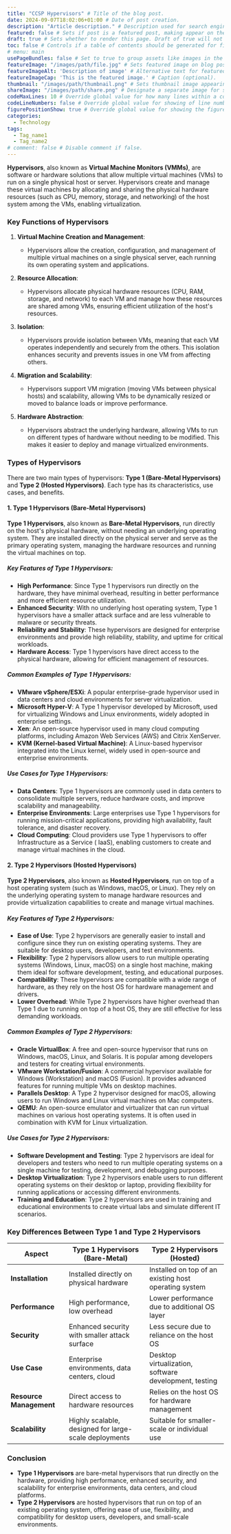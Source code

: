 ```yaml
---
title: "CCSP Hypervisors" # Title of the blog post.
date: 2024-09-07T18:02:06+01:00 # Date of post creation.
description: "Article description." # Description used for search engine.
featured: false # Sets if post is a featured post, making appear on the home page side bar.
draft: true # Sets whether to render this page. Draft of true will not be rendered.
toc: false # Controls if a table of contents should be generated for first-level links automatically.
# menu: main
usePageBundles: false # Set to true to group assets like images in the same folder as this post.
featureImage: "/images/path/file.jpg" # Sets featured image on blog post.
featureImageAlt: 'Description of image' # Alternative text for featured image.
featureImageCap: 'This is the featured image.' # Caption (optional).
thumbnail: "/images/path/thumbnail.png" # Sets thumbnail image appearing inside card on homepage.
shareImage: "/images/path/share.png" # Designate a separate image for social media sharing.
codeMaxLines: 10 # Override global value for how many lines within a code block before auto-collapsing.
codeLineNumbers: false # Override global value for showing of line numbers within code block.
figurePositionShow: true # Override global value for showing the figure label.
categories:
  - Technology
tags:
  - Tag_name1
  - Tag_name2
# comment: false # Disable comment if false.
---
```


**Hypervisors**, also known as **Virtual Machine Monitors (VMMs)**, are software or hardware
solutions that allow multiple virtual machines (VMs) to run on a single physical host or server.
Hypervisors create and manage these virtual machines by allocating and sharing the physical hardware
resources (such as CPU, memory, storage, and networking) of the host system among the VMs, enabling
virtualization.

### Key Functions of Hypervisors

1. **Virtual Machine Creation and Management**:
    - Hypervisors allow the creation, configuration, and management of multiple virtual machines on
      a single physical server, each running its own operating system and applications.

2. **Resource Allocation**:
    - Hypervisors allocate physical hardware resources (CPU, RAM, storage, and network) to each VM
      and manage how these resources are shared among VMs, ensuring efficient utilization of the
      host's resources.

3. **Isolation**:
    - Hypervisors provide isolation between VMs, meaning that each VM operates independently and
      securely from the others. This isolation enhances security and prevents issues in one VM from
      affecting others.

4. **Migration and Scalability**:
    - Hypervisors support VM migration (moving VMs between physical hosts) and scalability, allowing
      VMs to be dynamically resized or moved to balance loads or improve performance.

5. **Hardware Abstraction**:
    - Hypervisors abstract the underlying hardware, allowing VMs to run on different types of
      hardware without needing to be modified. This makes it easier to deploy and manage virtualized
      environments.

### Types of Hypervisors

There are two main types of hypervisors: **Type 1 (Bare-Metal Hypervisors)** and **Type 2 (Hosted
Hypervisors)**. Each type has its characteristics, use cases, and benefits.

#### 1. Type 1 Hypervisors (Bare-Metal Hypervisors)

**Type 1 Hypervisors**, also known as **Bare-Metal Hypervisors**, run directly on the host's
physical hardware, without needing an underlying operating system. They are installed directly on
the physical server and serve as the primary operating system, managing the hardware resources and
running the virtual machines on top.

##### Key Features of Type 1 Hypervisors:

- **High Performance**: Since Type 1 hypervisors run directly on the hardware, they have minimal
  overhead, resulting in better performance and more efficient resource utilization.
- **Enhanced Security**: With no underlying host operating system, Type 1 hypervisors have a smaller
  attack surface and are less vulnerable to malware or security threats.
- **Reliability and Stability**: These hypervisors are designed for enterprise environments and
  provide high reliability, stability, and uptime for critical workloads.
- **Hardware Access**: Type 1 hypervisors have direct access to the physical hardware, allowing for
  efficient management of resources.

##### Common Examples of Type 1 Hypervisors:

- **VMware vSphere/ESXi**: A popular enterprise-grade hypervisor used in data centers and cloud
  environments for server virtualization.
- **Microsoft Hyper-V**: A Type 1 hypervisor developed by Microsoft, used for virtualizing Windows
  and Linux environments, widely adopted in enterprise settings.
- **Xen**: An open-source hypervisor used in many cloud computing platforms, including Amazon Web
  Services (AWS) and Citrix XenServer.
- **KVM (Kernel-based Virtual Machine)**: A Linux-based hypervisor integrated into the Linux kernel,
  widely used in open-source and enterprise environments.

##### Use Cases for Type 1 Hypervisors:

- **Data Centers**: Type 1 hypervisors are commonly used in data centers to consolidate multiple
  servers, reduce hardware costs, and improve scalability and manageability.
- **Enterprise Environments**: Large enterprises use Type 1 hypervisors for running mission-critical
  applications, providing high availability, fault tolerance, and disaster recovery.
- **Cloud Computing**: Cloud providers use Type 1 hypervisors to offer Infrastructure as a Service (
  IaaS), enabling customers to create and manage virtual machines in the cloud.

#### 2. Type 2 Hypervisors (Hosted Hypervisors)

**Type 2 Hypervisors**, also known as **Hosted Hypervisors**, run on top of a host operating
system (such as Windows, macOS, or Linux). They rely on the underlying operating system to manage
hardware resources and provide virtualization capabilities to create and manage virtual machines.

##### Key Features of Type 2 Hypervisors:

- **Ease of Use**: Type 2 hypervisors are generally easier to install and configure since they run
  on existing operating systems. They are suitable for desktop users, developers, and test
  environments.
- **Flexibility**: Type 2 hypervisors allow users to run multiple operating systems (Windows, Linux,
  macOS) on a single host machine, making them ideal for software development, testing, and
  educational purposes.
- **Compatibility**: These hypervisors are compatible with a wide range of hardware, as they rely on
  the host OS for hardware management and drivers.
- **Lower Overhead**: While Type 2 hypervisors have higher overhead than Type 1 due to running on
  top of a host OS, they are still effective for less demanding workloads.

##### Common Examples of Type 2 Hypervisors:

- **Oracle VirtualBox**: A free and open-source hypervisor that runs on Windows, macOS, Linux, and
  Solaris. It is popular among developers and testers for creating virtual environments.
- **VMware Workstation/Fusion**: A commercial hypervisor available for Windows (Workstation) and
  macOS (Fusion). It provides advanced features for running multiple VMs on desktop machines.
- **Parallels Desktop**: A Type 2 hypervisor designed for macOS, allowing users to run Windows and
  Linux virtual machines on Mac computers.
- **QEMU**: An open-source emulator and virtualizer that can run virtual machines on various host
  operating systems. It is often used in combination with KVM for Linux virtualization.

##### Use Cases for Type 2 Hypervisors:

- **Software Development and Testing**: Type 2 hypervisors are ideal for developers and testers who
  need to run multiple operating systems on a single machine for testing, development, and debugging
  purposes.
- **Desktop Virtualization**: Type 2 hypervisors enable users to run different operating systems on
  their desktop or laptop, providing flexibility for running applications or accessing different
  environments.
- **Training and Education**: Type 2 hypervisors are used in training and educational environments
  to create virtual labs and simulate different IT scenarios.

### Key Differences Between Type 1 and Type 2 Hypervisors

| Aspect                  | Type 1 Hypervisors (Bare-Metal)                       | Type 2 Hypervisors (Hosted)                           |
|-------------------------|-------------------------------------------------------|-------------------------------------------------------|
| **Installation**        | Installed directly on physical hardware               | Installed on top of an existing host operating system |
| **Performance**         | High performance, low overhead                        | Lower performance due to additional OS layer          |
| **Security**            | Enhanced security with smaller attack surface         | Less secure due to reliance on the host OS            |
| **Use Case**            | Enterprise environments, data centers, cloud          | Desktop virtualization, software development, testing |
| **Resource Management** | Direct access to hardware resources                   | Relies on the host OS for hardware management         |
| **Scalability**         | Highly scalable, designed for large-scale deployments | Suitable for smaller-scale or individual use          |

### Conclusion

- **Type 1 Hypervisors** are bare-metal hypervisors that run directly on the hardware, providing
  high performance, enhanced security, and scalability for enterprise environments, data centers,
  and cloud platforms.
- **Type 2 Hypervisors** are hosted hypervisors that run on top of an existing operating system,
  offering ease of use, flexibility, and compatibility for desktop users, developers, and
  small-scale environments.
